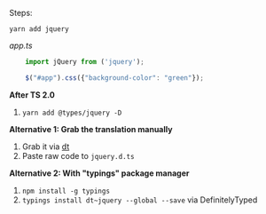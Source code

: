Steps:

`yarn add jquery`

*app.ts*
```typescript
    import jQuery from ('jquery');

    $("#app").css({"background-color": "green"});
```

**After TS 2.0**

1. `yarn add @types/jquery -D`


**Alternative 1: Grab the translation manually**

1. Grab it via [dt](https://github.com/DefinitelyTyped/DefinitelyTyped)
2. Paste raw code to `jquery.d.ts`

**Alternative 2: With "typings" package manager**

1. `npm install -g typings`
2. `typings install dt~jquery --global --save` via DefinitelyTyped
